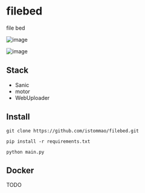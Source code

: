 # filebed
file bed

![image](https://imgkr.cn-bj.ufileos.com/94c48357-0dfa-4253-a5d8-308116057a84.png)

![image](https://imgkr.cn-bj.ufileos.com/59f5eac7-a51b-4958-9546-240ee99f6e12.png)

## Stack

- Sanic
- motor
- WebUploader

## Install

```shell
git clone https://github.com/istommao/filebed.git

pip install -r requirements.txt

python main.py
```

## Docker

TODO
